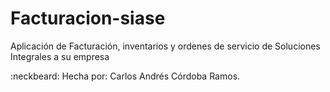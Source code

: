 # Facturacion-siase
Aplicación de Facturación, inventarios y ordenes de servicio de Soluciones Integrales a su empresa

:neckbeard: Hecha por: Carlos Andrés Córdoba Ramos.
